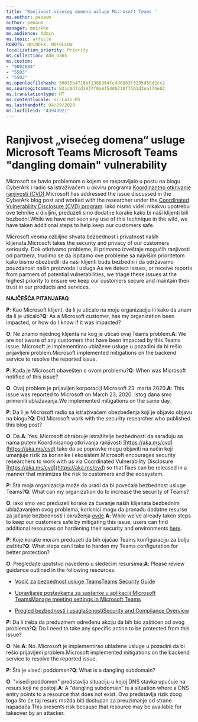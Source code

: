```yaml
---
title: 'Ranjivost visećeg domena usluge Microsoft Teams '
ms.author: pebaum
author: pebaum
manager: mnirkhe
ms.audience: Admin
ms.topic: article
ROBOTS: NOINDEX, NOFOLLOW
localization_priority: Priority
ms.collection: Adm_O365
ms.custom:
- "9002884"
- "5503"
- "5502"
ms.openlocfilehash: 56015b4718bf1388964fcdd8883f3295d50d2cc2
ms.sourcegitcommit: 821c0d7cd1937f0a8f54d0210f71b1d3ea374e82
ms.translationtype: HT
ms.contentlocale: sr-Latn-RS
ms.lasthandoff: 04/29/2020
ms.locfileid: "43943921"
---
```

# <a name="microsoft-teams-dangling-domain-vulnerability"></a><span data-ttu-id="9219a-102">Ranjivost „visećeg domena“ usluge Microsoft Teams </span><span class="sxs-lookup"><span data-stu-id="9219a-102">Microsoft Teams "dangling domain" vulnerability</span></span>

<span data-ttu-id="9219a-103">Microsoft se bavio problemom o kojem se raspravljalo u postu na blogu CyberArk i radio sa istraživačem u okviru programa [Koordinantno otkrivanje ranjivosti (CVD)](https://aka.ms/cvd).</span><span class="sxs-lookup"><span data-stu-id="9219a-103">Microsoft has addressed the issue discussed in the CyberArk blog post and worked with the researcher under the [Coordinated Vulnerability Disclosure (CVD) program](https://aka.ms/cvd).</span></span> <span data-ttu-id="9219a-104">Iako nismo videli nikakvu upotrebu ove tehnike u divljini, preduzeli smo dodatne korake kako bi naši klijenti bili bezbedni.</span><span class="sxs-lookup"><span data-stu-id="9219a-104">While we have not seen any use of this technique in the wild, we have taken additional steps to help keep our customers safe.</span></span>

<span data-ttu-id="9219a-105">Microsoft veoma ozbiljno shvata bezbednost i privatnost naših klijenata.</span><span class="sxs-lookup"><span data-stu-id="9219a-105">Microsoft takes the security and privacy of our customers seriously.</span></span> <span data-ttu-id="9219a-106">Dok otkrivamo probleme, ili primamo izveštaje mogućih ranjivosti od partnera, trudimo se da ispitamo ove probleme sa najvišim prioritetom kako bismo obezbedili da naši klijenti budu bezbedni i da održavamo pouzdanost naših proizvoda i usluga.</span><span class="sxs-lookup"><span data-stu-id="9219a-106">As we detect issues, or receive reports from partners of potential vulnerabilities, we triage these issues at the highest priority to ensure we keep our customers secure and maintain their trust in our products and services.</span></span>

<span data-ttu-id="9219a-107">**NAJČEŠĆA PITANJA**</span><span class="sxs-lookup"><span data-stu-id="9219a-107">**FAQ**</span></span>

<span data-ttu-id="9219a-108">**P**: Kao Microsoft klijent, da li je uticalo na moju organizaciju ili kako da znam da li je uticalo?</span><span class="sxs-lookup"><span data-stu-id="9219a-108">**Q**: As a Microsoft customer, has my organization been impacted, or how do I know if it was impacted?</span></span>

<span data-ttu-id="9219a-109">**O**: Ne znamo nijednog klijenta na kog je uticao ovaj Teams problem.</span><span class="sxs-lookup"><span data-stu-id="9219a-109">**A**: We are not aware of any customers that have been impacted by this Teams issue.</span></span> <span data-ttu-id="9219a-110">Microsoft je implementirao ublažene usluge u pozadini da bi rešio prijavljeni problem.</span><span class="sxs-lookup"><span data-stu-id="9219a-110">Microsoft implemented mitigations on the backend service to resolve the reported issue.</span></span>

<span data-ttu-id="9219a-111">**P**: Kada je Microsoft obavešten o ovom problemu?</span><span class="sxs-lookup"><span data-stu-id="9219a-111">**Q**: When was Microsoft notified of this issue?</span></span>

<span data-ttu-id="9219a-112">**O**: Ovaj problem je prijavljen korporaciji Microsoft 23. marta 2020.</span><span class="sxs-lookup"><span data-stu-id="9219a-112">**A**: This issue was reported to Microsoft on March 23, 2020.</span></span> <span data-ttu-id="9219a-113">Istog dana smo primenili ublažavanja.</span><span class="sxs-lookup"><span data-stu-id="9219a-113">We implemented mitigations on the same day.</span></span>

<span data-ttu-id="9219a-114">**P**: Da li je Microsoft radio sa istraživačem obezbeđenja koji je objavio objavu na blogu?</span><span class="sxs-lookup"><span data-stu-id="9219a-114">**Q**: Did Microsoft work with the security researcher who published this blog post?</span></span>

<span data-ttu-id="9219a-115">**O**: Da.</span><span class="sxs-lookup"><span data-stu-id="9219a-115">**A**: Yes.</span></span> <span data-ttu-id="9219a-116">Microsoft ohrabruje istražitelje bezbednosti da sarađuju sa nama putem Koordinisanog otkrivanja ranjivosti [https://aka.ms/cvd](https://aka.ms/cvd) tako da se popravke mogu objaviti na način koji umanjuje rizik za korisnike i ekosistem.</span><span class="sxs-lookup"><span data-stu-id="9219a-116">Microsoft encourages security researchers to work with us via Coordinated Vulnerability Disclosure [https://aka.ms/cvd](https://aka.ms/cvd) so that fixes can be released in a manner that minimizes the risk to customers and the ecosystem.</span></span>  

<span data-ttu-id="9219a-117">**P**: Šta moja organizacija može da uradi da bi povećala bezbednost usluge Teams?</span><span class="sxs-lookup"><span data-stu-id="9219a-117">**Q**: What can my organization do to increase the security of Teams?</span></span>  

<span data-ttu-id="9219a-118">**O**: iako smo već preduzeli korake za čuvanje naših klijenata bezbednim ublažavanjem ovog problema, korisnici mogu da pronađu dodatne resurse za jačanje bezbednosti i okruženja [ovde](https://www.microsoft.com/microsoft-365/blog/2020/04/06/it-professionals-privacy-security-microsoft-teams/).</span><span class="sxs-lookup"><span data-stu-id="9219a-118">**A**: While we’ve already taken steps to keep our customers safe by mitigating this issue, users can find additional resources on hardening their security and environments [here](https://www.microsoft.com/microsoft-365/blog/2020/04/06/it-professionals-privacy-security-microsoft-teams/).</span></span>  

<span data-ttu-id="9219a-119">**P**: Koje korake moram preduzeti da bih ojačao Teams konfiguraciju za bolju zaštitu?</span><span class="sxs-lookup"><span data-stu-id="9219a-119">**Q**: What steps can I take to harden my Teams configuration for better protection?</span></span>

<span data-ttu-id="9219a-120">**O**: Pregledajte uputstvo navedeno u sledećim resursima:</span><span class="sxs-lookup"><span data-stu-id="9219a-120">**A**: Please review guidance outlined in the following resources:</span></span> 

- [<span data-ttu-id="9219a-121">Vodič za bezbednost usluge Teams</span><span class="sxs-lookup"><span data-stu-id="9219a-121">Teams Security Guide</span></span>](https://docs.microsoft.com/microsoftteams/teams-security-guide)

- [<span data-ttu-id="9219a-122">Upravljanje postavkama za sastanke u aplikaciji Microsoft Teams</span><span class="sxs-lookup"><span data-stu-id="9219a-122">Manage meeting settings in Microsoft Teams</span></span>](https://docs.microsoft.com/microsoftteams/meeting-settings-in-teams)

- [<span data-ttu-id="9219a-123">Pregled bezbednosti i usaglašenosti</span><span class="sxs-lookup"><span data-stu-id="9219a-123">Security and Compliance Overview</span></span>](https://docs.microsoft.com/microsoftteams/security-compliance-overview)

<span data-ttu-id="9219a-124">**P**: Da li treba da preduzmem određenu akciju da bih bio zaštićen od ovog problema?</span><span class="sxs-lookup"><span data-stu-id="9219a-124">**Q**: Do I need to take any specific action to be protected from this issue?</span></span>

<span data-ttu-id="9219a-125">**O**: Ne.</span><span class="sxs-lookup"><span data-stu-id="9219a-125">**A**: No.</span></span> <span data-ttu-id="9219a-126">Microsoft je implementirao ublažene usluge u pozadini da bi rešio prijavljeni problem.</span><span class="sxs-lookup"><span data-stu-id="9219a-126">Microsoft implemented mitigations on the backend service to resolve the reported issue.</span></span>

<span data-ttu-id="9219a-127">**P**: Šta je viseći poddomen?</span><span class="sxs-lookup"><span data-stu-id="9219a-127">**Q**: What is a dangling subdomain?</span></span>

<span data-ttu-id="9219a-128">**O**: "viseći poddomen" predstavlja situaciju u kojoj DNS stavka upućuje na resurs koji ne postoji.</span><span class="sxs-lookup"><span data-stu-id="9219a-128">**A**:  A “dangling subdomain” is a situation where a DNS entry points to a resource that does not exist.</span></span>  <span data-ttu-id="9219a-129">Ovo predstavlja rizik zbog toga što će taj resurs možda biti dostupan za preuzimanje od strane napadača.</span><span class="sxs-lookup"><span data-stu-id="9219a-129">This presents risk because that resource may be available for takeover by an attacker.</span></span>
